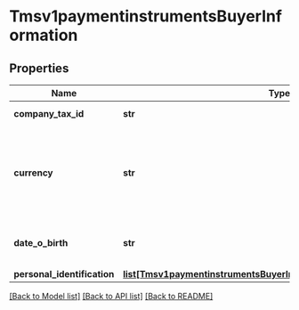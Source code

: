 # Tmsv1paymentinstrumentsBuyerInformation

## Properties
Name | Type | Description | Notes
------------ | ------------- | ------------- | -------------
**company_tax_id** | **str** | Company Tax ID. | [optional] 
**currency** | **str** | Currency. Accepts input in the ISO 4217 standard, stores as ISO 4217 Alpha | [optional] 
**date_o_birth** | **str** | Date of birth YYYY-MM-DD. | [optional] 
**personal_identification** | [**list[Tmsv1paymentinstrumentsBuyerInformationPersonalIdentification]**](Tmsv1paymentinstrumentsBuyerInformationPersonalIdentification.md) |  | [optional] 

[[Back to Model list]](../README.md#documentation-for-models) [[Back to API list]](../README.md#documentation-for-api-endpoints) [[Back to README]](../README.md)


